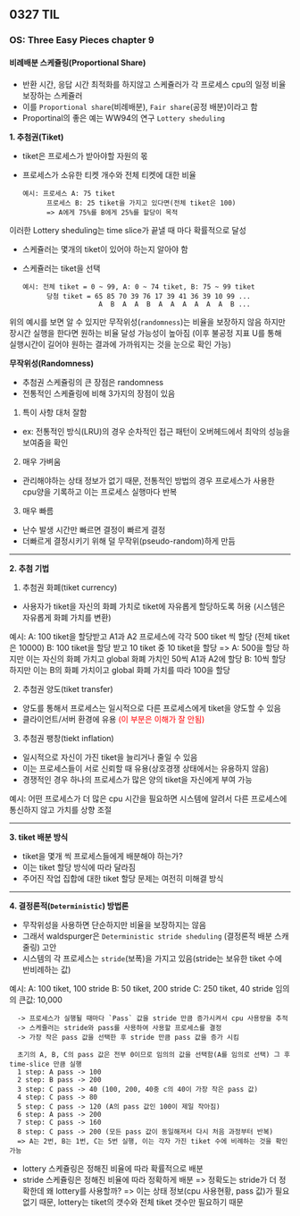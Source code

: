 ## 0327 TIL
### OS: Three Easy Pieces chapter 9
#### 비례배분 스케쥴링(Proportional Share)
- 반환 시간, 응답 시간 최적화를 하지않고 스케쥴러가 각 프로세스 cpu의 일정 비율 보장하는 스케쥴러
- 이를 `Proportional share`(비례배분), `Fair share`(공정 배분)이라고 함
- Proportinal의 좋은 예는 WW94의 연구 `Lottery sheduling`

**1. 추첨권(Tiket)**
- tiket은 프로세스가 받아야할 자원의 몫
- 프로세스가 소유한 티켓 개수와 전체 티켓에 대한 비율

      예시: 프로세스 A: 75 tiket
            프로세스 B: 25 tiket을 가지고 있다면(전체 tiket은 100)
            => A에게 75%를 B에게 25%를 할당이 목적

이러한 Lottery sheduling는 time slice가 끝낼 때 마다 확률적으로 달성
- 스케쥴러는 몇개의 tiket이 있어야 하는지 알아야 함
- 스케쥴러는 tiket을 선택

      예시: 전체 tiket = 0 ~ 99, A: 0 ~ 74 tiket, B: 75 ~ 99 tiket
            당첨 tiket = 65 85 70 39 76 17 39 41 36 39 10 99 ...
                         A  B  A  A  B  A  A  A  A  A  A  B ...

위의 예시를 보면 알 수 있지만 무작위성(`randomness`)는 비율을 보장하지 않음
하지만 장시간 실행을 한다면 원하는 비율 달성 가능성이 높아짐
(이후 불공정 지표 U를 통해 실행시간이 길어야 원하는 결과에 가까워지는 것을 눈으로 확인 가능)

**무작위성(Randomness)**
- 추첨권 스케쥴링의 큰 장점은 randomness
- 전통적인 스케쥴링에 비해 3가지의 장점이 있음
1. 특이 사항 대처 잘함
  - ex: 전통적인 방식(LRU)의 경우 순차적인 접근 패턴이 오버헤드에서 최악의 성능을 보여줌을 확인
2. 매우 가벼움
  - 관리해야하는 상태 정보가 없기 때문, 전통적인 방법의 경우 프로세스가 사용한 cpu양을 기록하고 이는 프로세스 실행마다 반복
3. 매우 빠름
  - 난수 발생 시간만 빠르면 결정이 빠르게 결정
  - 더빠르게 결정시키기 위해 덜 무작위(pseudo-random)하게 만듬
------------

**2. 추첨 기법**
1. 추첨권 화폐(tiket currency)
- 사용자가 tiket을 자신의 화폐 가치로 tiket에 자유롭게 할당하도록 허용 (시스템은 자유롭게 화폐 가치를 변환)

예시: A: 100 tiket을 할당받고 A1과 A2 프로세스에 각각 500 tiket 씩 할당 (전체 tiket은 10000)
      B: 100 tiket을 할당 받고 10 tiket 중 10 tiket을 할당
      => A: 500을 할당 하지만 이는 자신의 화폐 가치고 global 화폐 가치인 50씩 A1과 A2에 할당
         B: 10씩 할당 하지만 이는 B의 화폐 가치이고 global 화폐 가치를 따라 100을 할당

2. 추첨권 양도(tiket transfer)
- 양도를 통해서 프로세스는 일시적으로 다른 프로세스에게 tiket을 양도할 수 있음
- 클라이언트/서버 환경에 유용 <span style="color:red"> (이 부분은 이해가 잘 안됨) </span>

3. 추첨권 팽창(tiekt inflation)
- 일시적으로 자신이 가진 tiket을 늘리거나 줄일 수 있음
- 이는 프로세스들이 서로 신뢰할 때 유용(상호경쟁 상태에서는 유용하지 않음)
- 경쟁적인 경우 하나의 프로세스가 많은 양의 tiket을 자신에게 부여 가능

예시: 어떤 프로세스가 더 많은 cpu 시간을 필요하면 시스템에 알려서 다른 프로세스에 통신하지 않고 가치를 상향 조절

----------
**3. tiket 배분 방식**
- tiket을 몇개 씩 프로세스들에게 배분해야 하는가?
- 이는 tiket 할당 방식에 따라 달라짐
- 주어진 작업 집합에 대한 tiket 할당 문제는 여전히 미해결 방식

-------------
**4. 결정론적(`Deterministic`) 방법론**
- 무작위성을 사용하면 단순하지만 비율을 보장하지는 않음
- 그래서 waldspurger은 `Deterministic stride sheduling` (결정론적 배분 스캐줄링) 고안
- 시스템의 각 프로세스는 `stride`(보폭)을 가지고 있음(stride는 보유한 tiket 수에 반비례하는 값)

예시: A: 100 tiket, 100 stride
      B: 50 tiket, 200 stride
      C: 250 tiket, 40 stride
      임의의 큰값: 10,000 

      -> 프로세스가 실행될 때마다 `Pass` 값을 stride 만큼 증가시켜서 cpu 사용량을 추적
      -> 스케쥴러는 stride와 pass를 사용하여 사용할 프로세스를 결정
      -> 가장 작은 pass 값을 선택한 후 stride 만큼 pass 값을 증가 시킴

      초기의 A, B, C의 pass 값은 전부 0이므로 임의의 값을 선택함(A를 임의로 선택) 그 후 time-slice 만큼 실행
      1 step: A pass -> 100
      2 step: B pass -> 200
      3 step: C pass -> 40 (100, 200, 40중 c의 40이 가장 작은 pass 값)
      4 step: C pass -> 80
      5 step: C pass -> 120 (A의 pass 값인 100이 제일 작아짐)
      6 step: A pass -> 200
      7 step: C pass -> 160
      8 step: C pass -> 200 (모든 pass 값이 동일해져서 다시 처음 과정부터 반복)
      => A는 2번, B는 1번, C는 5번 실행, 이는 각자 가진 tiket 수에 비례하는 것을 확인 가능

- lottery 스케쥴링은 정해진 비율에 따라 확률적으로 배분
- stride 스케쥴링은 정해진 비율에 따라 정확하게 배분
=> 정확도는 stride가 더 정확한데 왜 lottery를 사용할까? 
=> 이는 상태 정보(cpu 사용현황, pass 값)가 필요 없기 때문, lottery는 tiket의 갯수와 전체 tiket 갯수만 필요하기 때문
